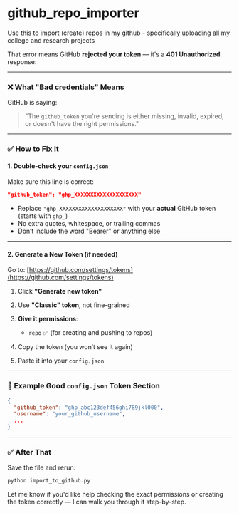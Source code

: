 # github_repo_importer
Use this to import (create) repos in my github - specifically uploading all my college and research projects 


That error means GitHub **rejected your token** — it's a **401 Unauthorized** response:

---

### ❌ What "Bad credentials" Means

GitHub is saying:

> "The `github_token` you're sending is either missing, invalid, expired, or doesn't have the right permissions."

---

### ✅ How to Fix It

#### 1. **Double-check your `config.json`**

Make sure this line is correct:

```json
"github_token": "ghp_XXXXXXXXXXXXXXXXXXXX"
```

* Replace `"ghp_XXXXXXXXXXXXXXXXXXXX"` with your **actual** GitHub token (starts with `ghp_`)
* No extra quotes, whitespace, or trailing commas
* Don’t include the word "Bearer" or anything else

---

#### 2. **Generate a New Token** (if needed)

Go to: [https://github.com/settings/tokens](https://github.com/settings/tokens)

1. Click **"Generate new token"**
2. Use **"Classic" token**, not fine-grained
3. **Give it permissions**:

   * `repo` ✅ (for creating and pushing to repos)
4. Copy the token (you won’t see it again)
5. Paste it into your `config.json`

---

### 🧪 Example Good `config.json` Token Section

```json
{
  "github_token": "ghp_abc123def456ghi789jkl000",
  "username": "your_github_username",
  ...
}
```

---

### ✅ After That

Save the file and rerun:

```bash
python import_to_github.py
```

Let me know if you'd like help checking the exact permissions or creating the token correctly — I can walk you through it step-by-step.
